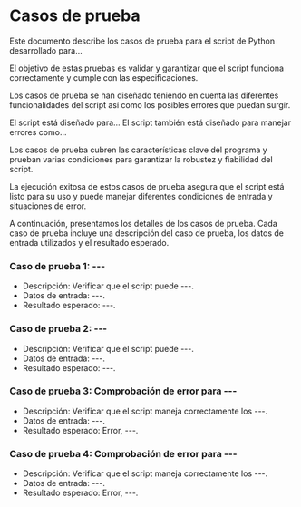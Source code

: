 # Casos de prueba 

Este documento describe los casos de prueba para el script de Python desarrollado para...

El objetivo de estas pruebas es validar y garantizar que el script funciona correctamente y cumple con las especificaciones.

Los casos de prueba se han diseñado teniendo en cuenta las diferentes funcionalidades del script así como los posibles errores que puedan surgir.

El script está diseñado para... El script también está diseñado para manejar errores como...

Los casos de prueba cubren las características clave del programa y prueban varias condiciones para garantizar la robustez y fiabilidad del script.

La ejecución exitosa de estos casos de prueba asegura que el script está listo para su uso y puede manejar diferentes condiciones de entrada y situaciones de error.

A continuación, presentamos los detalles de los casos de prueba. Cada caso de prueba incluye una descripción del caso de prueba, los datos de entrada utilizados y el resultado esperado.
    
    
### Caso de prueba 1: ---

- Descripción: Verificar que el script puede ---.
- Datos de entrada: ---.
- Resultado esperado: ---.


### Caso de prueba 2: ---

- Descripción: Verificar que el script puede ---.
- Datos de entrada: ---.
- Resultado esperado: ---.


### Caso de prueba 3: Comprobación de error para ---
- Descripción: Verificar que el script maneja correctamente los ---.
- Datos de entrada: ---.
- Resultado esperado: Error, ---.


### Caso de prueba 4: Comprobación de error para ---
- Descripción: Verificar que el script maneja correctamente los ---.
- Datos de entrada: ---.
- Resultado esperado: Error, ---.
        
        
